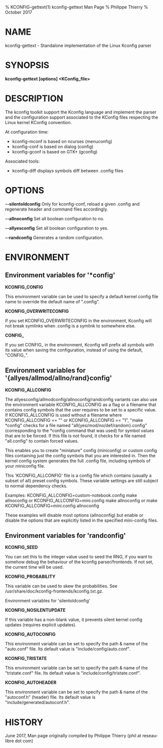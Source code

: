 % KCONFIG-gettext(1) kconfig-gettext Man Page
% Philippe Thierry
% October 2017
# NAME
kconfig-gettext - Standalone implementation of the Linux Kconfig parser

# SYNOPSIS
**kconfig-gettext [options] <KConfig_file>**

# DESCRIPTION

The kconfig toolkit support the Kconfig language and implement
the parser and the configuration support associated to the KConfig
files respecting the Linux kernel KConfig convention.

At configuration time:

 - kconfig-mconf is based on ncurses (menuconfig)
 - kconfig-conf is based on dialog (config)
 - kconfig-gconf is based on GTK+ (gconfig)

Associated tools:

 - kconfig-diff displays symbols diff between .config files

# OPTIONS

**--silentoldconfig**
Only for kconfig-conf, reload a given .config and regenerate
header and command files accordingly.

**--allnoconfig**
Set all boolean configuration to no.

**--allyesconfig**
Set all boolean configuration to yes.

**--randconfig**
Generates a random configuration.

# ENVIRONMENT

## Environment variables for '*config'

**KCONFIG_CONFIG**

This environment variable can be used to specify a default kernel config
file name to override the default name of ".config".

**KCONFIG_OVERWRITECONFIG**

If you set KCONFIG_OVERWRITECONFIG in the environment, Kconfig will not
break symlinks when .config is a symlink to somewhere else.

**CONFIG_**

If you set CONFIG_ in the environment, Kconfig will prefix all symbols
with its value when saving the configuration, instead of using the default,
"CONFIG_".

## Environment variables for '{allyes/allmod/allno/rand}config'

**KCONFIG_ALLCONFIG**

The allyesconfig/allmodconfig/allnoconfig/randconfig variants can also
use the environment variable KCONFIG_ALLCONFIG as a flag or a filename
that contains config symbols that the user requires to be set to a
specific value.  If KCONFIG_ALLCONFIG is used without a filename where
KCONFIG_ALLCONFIG == "" or KCONFIG_ALLCONFIG == "1", "make *config"
checks for a file named "all{yes/mod/no/def/random}.config"
(corresponding to the *config command that was used) for symbol values
that are to be forced.  If this file is not found, it checks for a
file named "all.config" to contain forced values.

This enables you to create "miniature" config (miniconfig) or custom
config files containing just the config symbols that you are interested
in.  Then the kernel config system generates the full .config file,
including symbols of your miniconfig file.

This 'KCONFIG_ALLCONFIG' file is a config file which contains
(usually a subset of all) preset config symbols.  These variable
settings are still subject to normal dependency checks.

Examples:
	KCONFIG_ALLCONFIG=custom-notebook.config make allnoconfig
or
	KCONFIG_ALLCONFIG=mini.config make allnoconfig
or
	make KCONFIG_ALLCONFIG=mini.config allnoconfig

These examples will disable most options (allnoconfig) but enable or
disable the options that are explicitly listed in the specified
mini-config files.

## Environment variables for 'randconfig'

**KCONFIG_SEED**

You can set this to the integer value used to seed the RNG, if you want
to somehow debug the behaviour of the kconfig parser/frontends.
If not set, the current time will be used. 


**KCONFIG_PROBABILITY**

This variable can be used to skew the probabilities.
See /usr/share/doc/kconfig-frontends/kconfig.txt.gz.


Environment variables for 'silentoldconfig'

**KCONFIG_NOSILENTUPDATE**

If this variable has a non-blank value, it prevents silent kernel
config updates (requires explicit updates).

**KCONFIG_AUTOCONFIG**

This environment variable can be set to specify the path & name of the
"auto.conf" file.  Its default value is "include/config/auto.conf".

**KCONFIG_TRISTATE**

This environment variable can be set to specify the path & name of the
"tristate.conf" file.  Its default value is "include/config/tristate.conf".

**KCONFIG_AUTOHEADER**

This environment variable can be set to specify the path & name of the
"autoconf.h" (header) file.
Its default value is "include/generated/autoconf.h".


# HISTORY

June 2017, Man page originally compiled by Philippe Thierry (phil at reseau-libre dot
com)
